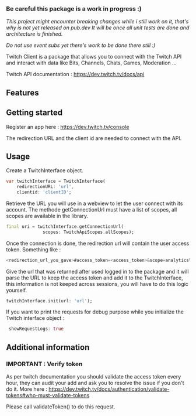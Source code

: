 <!--
This README describes the package. If you publish this package to pub.dev,
this README's contents appear on the landing page for your package.

For information about how to write a good package README, see the guide for
[writing package pages](https://dart.dev/guides/libraries/writing-package-pages).

For general information about developing packages, see the Dart guide for
[creating packages](https://dart.dev/guides/libraries/create-library-packages)
and the Flutter guide for
[developing packages and plugins](https://flutter.dev/developing-packages).
-->

### Be careful this package is a work in progress :)
<em>
This project might encounter breaking changes while i still work on it, that's why is not yet released on pub.dev
It will be once all unit tests are done and architecture is finished.

Do not use event subs yet there's work to be done there still :)
</em>

Twitch Client is a package that allows you to connect with the Twitch API and 
interact with data like Bits, Channels, Chats, Games, Moderation ...

Twitch API documentation : https://dev.twitch.tv/docs/api

## Features

## Getting started

Register an app here : https://dev.twitch.tv/console

The redirection URL and the client id are needed to connect with the API.

## Usage

Create a TwitchInterface object.

```dart
var twitchInterface = TwitchInterface(
    redirectionURL: 'url',
    clientid: 'clientID';
```

Retrieve the URL you will use in a webview to let the user connect with its account.
The methode getConnectionUrl must have a list of scopes, all scopes are available 
in the library.

````dart
final uri = twitchInterface.getConnectionUrl(
              scopes: TwitchApiScopes.allScopes);
````

Once the connection is done, the redirection url will contain the user access token.
Something like : 

````dart
<redirection_url_you_gave>#access_token=<access_token>&scope=analytics%3Aread%3Aextensions&token_type=bearer')
````

Give the url that was returned after used logged in to the package and it will 
parse the URL to keep the access token and add it to the TwitchInterface, this information is
not keeped across sessions, you will have to do this logic yourself.

```dart
twitchInterface.init(url: 'url');
```

If you want to print the requests for debug purpose while you initialize the Twitch interface object :

````dart
 showRequestLogs: true
 ````

## Additional information

### IMPORTANT : Verify token
As per twitch documentation you should validate the access token every hour, 
they can audit your add and ask you to resolve the issue if you don't do it.
More here : 
https://dev.twitch.tv/docs/authentication/validate-tokens#who-must-validate-tokens

Please call validateToken() to do this request.
